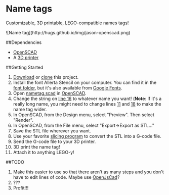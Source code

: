 # Name tags
Customizable, 3D printable, LEGO-compatible names tags!

<span>
    ![Name tag](http://hugs.github.io/img/jason-openscad.png)
</span>

##Dependencies
- [OpenSCAD](http://www.openscad.org/)
- A [3D printer](https://www.lulzbot.com/)

##Getting Started

1. [Download](https://github.com/hugs/nametags/archive/master.zip) or [clone](https://help.github.com/articles/cloning-a-repository/) this project.
2. Install the font Allerta Stencil on your computer. You can find it in the [font folder](https://github.com/hugs/nametags/tree/master/font/Allerta_Stencil), but it's also available from [Google Fonts](https://www.google.com/fonts/specimen/Allerta+Stencil).
3. Open [nametag.scad](https://github.com/hugs/nametags/blob/master/nametag.scad) in [OpenSCAD](http://www.openscad.org/).
4. Change the string on [line 16](https://github.com/hugs/nametags/blob/master/nametag.scad#L16) to whatever name you want! (**Note**: If it's a really long name, you might need to change lines [11](https://github.com/hugs/nametags/blob/master/nametag.scad#L11) and [18](https://github.com/hugs/nametags/blob/master/nametag.scad#L18) to make the name tag wider.
5. In OpenSCAD, from the Design menu, select "Preview". Then select "Render".
6. In OpenSCAD, from the File menu, select "Export->Export as STL..."
7. Save the STL file wherever you want.
8. Use your favorite [slicing program](https://www.lulzbot.com/cura) to convert the STL into a G-code file.
9. Send the G-code file to your 3D printer.
10. 3D print the name tag!
11. Attach it to anything LEGO-y!

##TODO
1. Make this easier to use so that there aren't as many steps and you don't have to edit lines of code. Maybe use [OpenJsCad](http://joostn.github.io/OpenJsCad/)?
2. ???
3. Profit!!!
